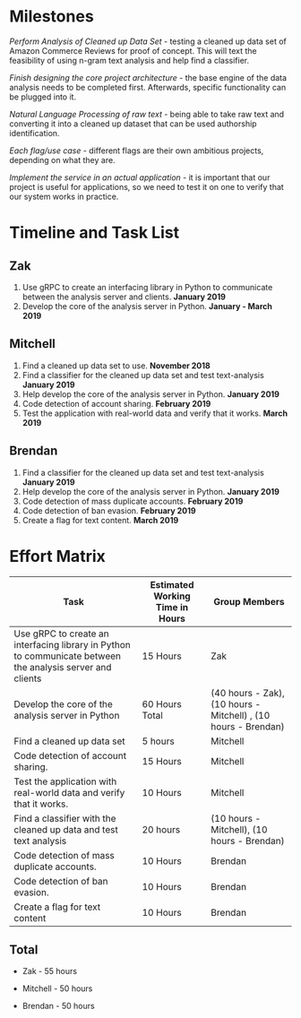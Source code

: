 # Milestones

*Perform Analysis of Cleaned up Data Set* - testing a cleaned up data set of Amazon Commerce Reviews for proof of concept. This will text the feasibility of using n-gram text analysis and help find a classifier.   

*Finish designing the core project architecture* - the base engine of the data analysis needs to be completed first. Afterwards, specific functionality can be plugged into it.

*Natural Language Processing of raw text* - being able to take raw text and converting it into a cleaned up dataset that can be used 
authorship identification. 

*Each flag/use case* - different flags are their own ambitious projects, depending on what they are.

*Implement the service in an actual application* - it is important that our project is useful for applications, so we need to test it on one to verify that our system works in practice.

# Timeline and Task List

## Zak

1. Use gRPC to create an interfacing library in Python to communicate between the analysis server and clients. **January 2019**
2. Develop the core of the analysis server in Python. **January - March 2019**

## Mitchell

1. Find a cleaned up data set to use. **November 2018**
2. Find a classifier for the cleaned up data set and test text-analysis **January 2019**
3. Help develop the core of the analysis server in Python. **January 2019**
4. Code detection of account sharing. **February 2019**
5. Test the application with real-world data and verify that it works. **March 2019**

## Brendan

1. Find a classifier for the cleaned up data set and test text-analysis **January 2019**
2. Help develop the core of the analysis server in Python. **January 2019**
3. Code detection of mass duplicate accounts. **February 2019**
4. Code detection of ban evasion. **February 2019**
5. Create a flag for text content. **March 2019**

# Effort Matrix


| Task | Estimated Working Time in Hours | Group Members |
|-------|-------|-------|
|Use gRPC to create an interfacing library in Python to communicate between the analysis server and clients | 15 Hours | Zak|
|Develop the core of the analysis server in Python|60 Hours Total|(40 hours - Zak), (10 hours - Mitchell) , (10 hours - Brendan) |
|Find a cleaned up data set|5 hours|Mitchell|
|Code detection of account sharing.| 15 Hours | Mitchell |
|Test the application with real-world data and verify that it works.| 10 Hours | Mitchell |
|Find a classifier with the cleaned up data and test text analysis|20 hours|(10 hours - Mitchell), (10 hours - Brendan)|
| Code detection of mass duplicate accounts. | 10 Hours | Brendan|
| Code detection of ban evasion. | 10 Hours | Brendan| 
| Create a flag for text content | 10 Hours | Brendan | 

## Total
* Zak - 55 hours 

* Mitchell - 50 hours 

* Brendan - 50 hours
